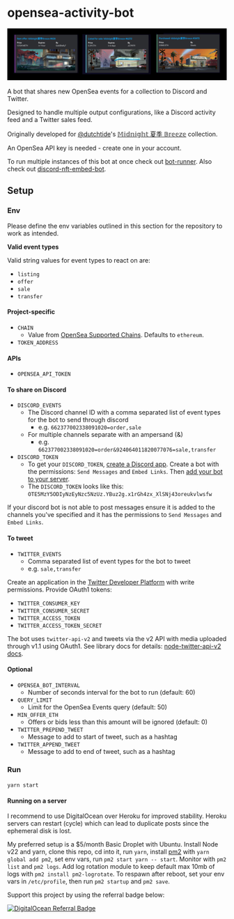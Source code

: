 # opensea-activity-bot

![Example Discord messages](./example-discord.png)

A bot that shares new OpenSea events for a collection to Discord and Twitter.

Designed to handle multiple output configurations, like a Discord activity feed and a Twitter sales feed.

Originally developed for [@dutchtide](https://twitter.com/dutchtide)'s [𝕄𝕚𝕕𝕟𝕚𝕘𝕙𝕥 夏季 𝔹𝕣𝕖𝕖𝕫𝕖](https://opensea.io/collection/midnightbreeze) collection.

An OpenSea API key is needed - create one in your account.

To run multiple instances of this bot at once check out [bot-runner](https://github.com/ryanio/bot-runner). Also check out [discord-nft-embed-bot](https://github.com/ryanio/discord-nft-embed-bot).

## Setup

### Env

Please define the env variables outlined in this section for the repository to work as intended.

**Valid event types**

Valid string values for event types to react on are:

- `listing`
- `offer`
- `sale`
- `transfer`

#### Project-specific

- `CHAIN`
  - Value from [OpenSea Supported Chains](https://docs.opensea.io/reference/supported-chains). Defaults to `ethereum`.
- `TOKEN_ADDRESS`

#### APIs

- `OPENSEA_API_TOKEN`

#### To share on Discord

- `DISCORD_EVENTS`
  - The Discord channel ID with a comma separated list of event types for the bot to send through discord
    - e.g. `662377002338091020=order,sale`
  - For multiple channels separate with an ampersand (&)
    - e.g. `662377002338091020=order&924064011820077076=sale,transfer`
- `DISCORD_TOKEN`
  - To get your `DISCORD_TOKEN`, [create a Discord app](https://discord.com/developers/applications). Create a bot with the permissions: `Send Messages` and `Embed Links`. Then [add your bot to your server](https://discordjs.guide/preparations/adding-your-bot-to-servers.html#bot-invite-links).
  - The `DISCORD_TOKEN` looks like this: `OTE5MzY5ODIyNzEyNzc5NzUz.YBuz2g.x1rGh4zx_XlSNj43oreukvlwsfw`

If your discord bot is not able to post messages ensure it is added to the channels you've specified and it has the permissions to `Send Messages` and `Embed Links`.

#### To tweet

- `TWITTER_EVENTS`
  - Comma separated list of event types for the bot to tweet
  - e.g. `sale,transfer`

Create an application in the [Twitter Developer Platform](https://developer.twitter.com/) with write permissions. Provide OAuth1 tokens:

- `TWITTER_CONSUMER_KEY`
- `TWITTER_CONSUMER_SECRET`
- `TWITTER_ACCESS_TOKEN`
- `TWITTER_ACCESS_TOKEN_SECRET`

The bot uses `twitter-api-v2` and tweets via the v2 API with media uploaded through v1.1 using OAuth1. See library docs for details: [node-twitter-api-v2 docs](https://github.com/PLhery/node-twitter-api-v2/tree/master/doc).

#### Optional

- `OPENSEA_BOT_INTERVAL`
  - Number of seconds interval for the bot to run (default: 60)
- `QUERY_LIMIT`
  - Limit for the OpenSea Events query (default: 50)
- `MIN_OFFER_ETH`
  - Offers or bids less than this amount will be ignored (default: 0)
- `TWITTER_PREPEND_TWEET`
  - Message to add to start of tweet, such as a hashtag
- `TWITTER_APPEND_TWEET`
  - Message to add to end of tweet, such as a hashtag

### Run

`yarn start`

#### Running on a server

I recommend to use DigitalOcean over Heroku for improved stability. Heroku servers can restart (cycle) which can lead to duplicate posts since the ephemeral disk is lost.

My preferred setup is a $5/month Basic Droplet with Ubuntu. Install Node v22 and yarn, clone this repo, cd into it, run `yarn`, install [pm2](https://pm2.keymetrics.io/) with `yarn global add pm2`, set env vars, run `pm2 start yarn -- start`. Monitor with `pm2 list` and `pm2 logs`. Add log rotation module to keep default max 10mb of logs with `pm2 install pm2-logrotate`. To respawn after reboot, set your env vars in `/etc/profile`, then run `pm2 startup` and `pm2 save`.

Support this project by using the referral badge below:

[![DigitalOcean Referral Badge](https://web-platforms.sfo2.digitaloceanspaces.com/WWW/Badge%203.svg)](https://www.digitalocean.com/?refcode=3f8c76216510&utm_campaign=Referral_Invite&utm_medium=Referral_Program&utm_source=badge)
